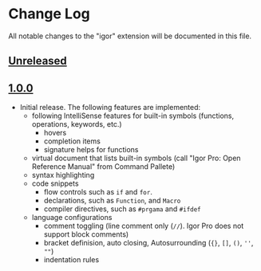 # Change Log

All notable changes to the "igor" extension will be documented in this file.

## [Unreleased]

## [1.0.0]

- Initial release. The following features are implemented:
  - following IntelliSense features for built-in symbols (functions, operations, keywords, etc.)
    - hovers
    - completion items
    - signature helps for functions
  - virtual document that lists built-in symbols (call "Igor Pro: Open Reference Manual" from Command Pallete)
  - syntax highlighting
  - code snippets
    - flow controls such as `if` and `for`.
    - declarations, such as `Function`, and `Macro`
    - compiler directives, such as `#prgama` and `#ifdef`
  - language configurations
    - comment toggling (line comment only (`//`). Igor Pro does not support block comments)
    - bracket definision, auto closing, Autosurrounding (`{}`, `[]`, `()`, `''`, `""`)
    - indentation rules

[Unreleased]: https://github.com/fujidana/vscode-igorpro/compare/v1.0.0...HEAD
[1.0.0]: https://github.com/fujidana/vscode-igorpro/releases/tag/v1.0.0
